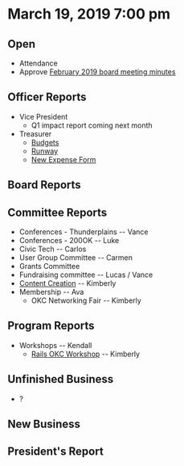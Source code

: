 # March 19, 2019 7:00 pm

## Open
* Attendance
* Approve [February 2019 board meeting minutes](https://github.com/techlahoma/board_meetings/blob/master/2019/02_february_minutes.md)

## Officer Reports
* Vice President
    - Q1 impact report coming next month
* Treasurer
    - [Budgets](https://docs.google.com/spreadsheets/d/1tw-q8jl-9VMMZ2OmxKM6sCq0A82pPU8yLPMsnaI-DGE/edit?usp=sharing)
    - [Runway](https://docs.google.com/spreadsheets/d/1BdSo4lCJLIDFu0a3EfQ3AWu2wgmotYP-qIzIDC4PXsk/edit?usp=sharing)
    - [New Expense Form](https://goo.gl/forms/sO78xtue7NNE8N4C3)
    
## Board Reports

## Committee Reports
* Conferences - Thunderplains -- Vance
* Conferences - 200OK -- Luke
* Civic Tech -- Carlos
* User Group Committee -- Carmen
* Grants Committee
* Fundraising committee -- Lucas / Vance
* [Content Creation](https://github.com/techlahoma/board_meetings/blob/master/2019/attachments/03_content_creation.md) -- Kimberly
* Membership -- Ava
  * OKC Networking Fair -- Kimberly

## Program Reports
* Workshops -- Kendall
  * [Rails OKC Workshop](https://github.com/techlahoma/rails-okc-workshop) -- Kimberly

## Unfinished Business
* ?

## New Business


## President's Report 
